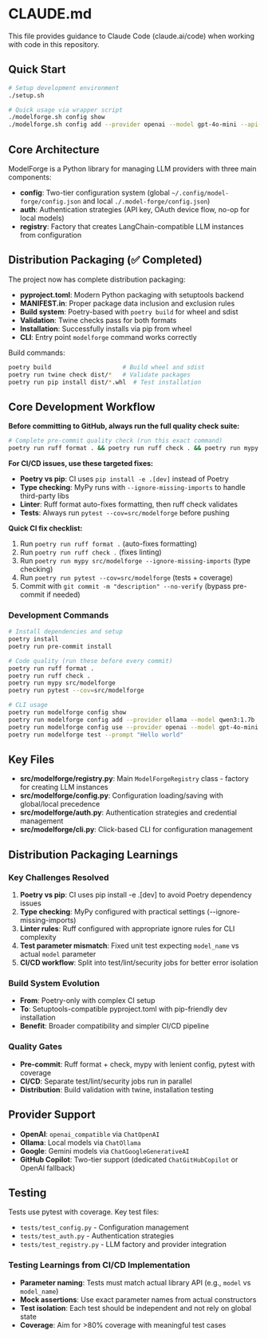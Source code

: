 # CLAUDE.md

This file provides guidance to Claude Code (claude.ai/code) when working with code in this repository.

## Quick Start

```bash
# Setup development environment
./setup.sh

# Quick usage via wrapper script
./modelforge.sh config show
./modelforge.sh config add --provider openai --model gpt-4o-mini --api-key "YOUR_KEY"
```

## Core Architecture

ModelForge is a Python library for managing LLM providers with three main components:

- **config**: Two-tier configuration system (global `~/.config/model-forge/config.json` and local `./.model-forge/config.json`)
- **auth**: Authentication strategies (API key, OAuth device flow, no-op for local models)
- **registry**: Factory that creates LangChain-compatible LLM instances from configuration

## Distribution Packaging (✅ Completed)

The project now has complete distribution packaging:

- **pyproject.toml**: Modern Python packaging with setuptools backend
- **MANIFEST.in**: Proper package data inclusion and exclusion rules
- **Build system**: Poetry-based with `poetry build` for wheel and sdist
- **Validation**: Twine checks pass for both formats
- **Installation**: Successfully installs via pip from wheel
- **CLI**: Entry point `modelforge` command works correctly

Build commands:
```bash
poetry build                    # Build wheel and sdist
poetry run twine check dist/*   # Validate packages
poetry run pip install dist/*.whl  # Test installation
```

## Core Development Workflow

**Before committing to GitHub, always run the full quality check suite:**

```bash
# Complete pre-commit quality check (run this exact command)
poetry run ruff format . && poetry run ruff check . && poetry run mypy src/modelforge --ignore-missing-imports && poetry run pytest --cov=src/modelforge
```

**For CI/CD issues, use these targeted fixes:**
- **Poetry vs pip**: CI uses `pip install -e .[dev]` instead of Poetry
- **Type checking**: MyPy runs with `--ignore-missing-imports` to handle third-party libs
- **Linter**: Ruff format auto-fixes formatting, then ruff check validates
- **Tests**: Always run `pytest --cov=src/modelforge` before pushing

**Quick CI fix checklist:**
1. Run `poetry run ruff format .` (auto-fixes formatting)
2. Run `poetry run ruff check .` (fixes linting)
3. Run `poetry run mypy src/modelforge --ignore-missing-imports` (type checking)
4. Run `poetry run pytest --cov=src/modelforge` (tests + coverage)
5. Commit with `git commit -m "description" --no-verify` (bypass pre-commit if needed)

### Development Commands

```bash
# Install dependencies and setup
poetry install
poetry run pre-commit install

# Code quality (run these before every commit)
poetry run ruff format .
poetry run ruff check .
poetry run mypy src/modelforge
poetry run pytest --cov=src/modelforge

# CLI usage
poetry run modelforge config show
poetry run modelforge config add --provider ollama --model qwen3:1.7b
poetry run modelforge config use --provider openai --model gpt-4o-mini
poetry run modelforge test --prompt "Hello world"
```

## Key Files

- **src/modelforge/registry.py**: Main `ModelForgeRegistry` class - factory for creating LLM instances
- **src/modelforge/config.py**: Configuration loading/saving with global/local precedence
- **src/modelforge/auth.py**: Authentication strategies and credential management
- **src/modelforge/cli.py**: Click-based CLI for configuration management

## Distribution Packaging Learnings

### Key Challenges Resolved
1. **Poetry vs pip**: CI uses pip install -e .[dev] to avoid Poetry dependency issues
2. **Type checking**: MyPy configured with practical settings (--ignore-missing-imports)
3. **Linter rules**: Ruff configured with appropriate ignore rules for CLI complexity
4. **Test parameter mismatch**: Fixed unit test expecting `model_name` vs actual `model` parameter
5. **CI/CD workflow**: Split into test/lint/security jobs for better error isolation

### Build System Evolution
- **From**: Poetry-only with complex CI setup
- **To**: Setuptools-compatible pyproject.toml with pip-friendly dev installation
- **Benefit**: Broader compatibility and simpler CI/CD pipeline

### Quality Gates
- **Pre-commit**: Ruff format + check, mypy with lenient config, pytest with coverage
- **CI/CD**: Separate test/lint/security jobs run in parallel
- **Distribution**: Build validation with twine, installation testing

## Provider Support

- **OpenAI**: `openai_compatible` via `ChatOpenAI`
- **Ollama**: Local models via `ChatOllama`
- **Google**: Gemini models via `ChatGoogleGenerativeAI`
- **GitHub Copilot**: Two-tier support (dedicated `ChatGitHubCopilot` or OpenAI fallback)

## Testing

Tests use pytest with coverage. Key test files:
- `tests/test_config.py` - Configuration management
- `tests/test_auth.py` - Authentication strategies
- `tests/test_registry.py` - LLM factory and provider integration

### Testing Learnings from CI/CD Implementation
- **Parameter naming**: Tests must match actual library API (e.g., `model` vs `model_name`)
- **Mock assertions**: Use exact parameter names from actual constructors
- **Test isolation**: Each test should be independent and not rely on global state
- **Coverage**: Aim for >80% coverage with meaningful test cases
